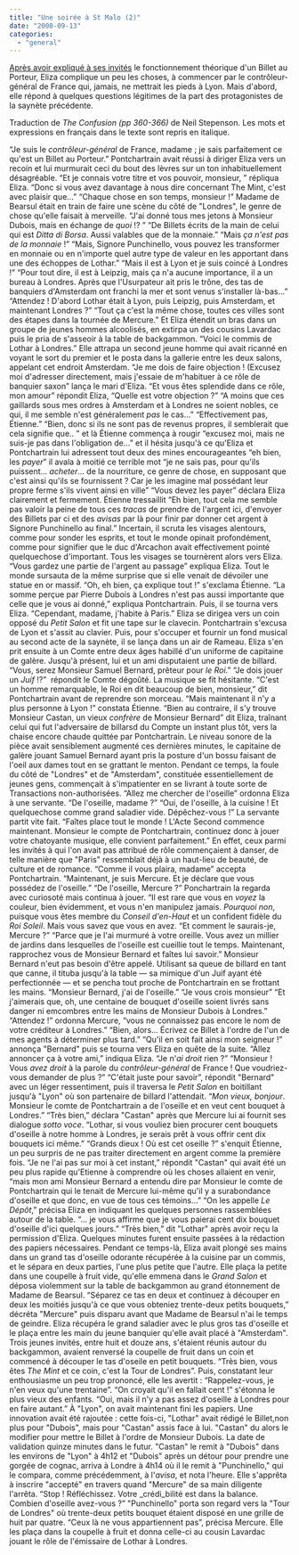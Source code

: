 ```yaml
---
title: "Une soirée à St Malo (2)"
date: "2008-09-13"
categories: 
  - "general"
---
```


[Après avoir expliqué à ses invités](http://blog.smwhr.net/une-soiree-a-st-malo-1/) le fonctionnement théorique d'un Billet au Porteur, Eliza complique un peu les choses, à commencer par le contrôleur-général de France qui, jamais, ne mettrait les pieds à Lyon. Mais d'abord, elle répond à quelques questions légitimes de la part des protagonistes de la saynète précédente.

Traduction de _The Confusion (pp 360-366)_ de Neil Stepenson. Les mots et expressions en français dans le texte sont repris en italique.

“Je suis le _contrôleur-général_ de France, madame ; je sais parfaitement ce qu'est un Billet au Porteur.” Pontchartrain avait réussi à diriger Eliza vers un recoin et lui murmurait ceci du bout des lèvres sur un ton inhabituellement désagréable. “Et je connais votre titre et vos pouvoir, monsieur, ” répliqua Eliza. “Donc si vous avez davantage à nous dire concernant The Mint, c'est avec plaisir que...” “Chaque chose en son temps, monsieur !” Madame de Bearsul était en train de faire une scène du côté de "Londres", le genre de chose qu'elle faisait à merveille. “J'ai donné tous mes jetons à Monsieur Dubois, mais en échange de _quoi_ !? ” “De Billets écrits de la main de celui qui est _Ditta di Borsa_. Aussi valables que de la monnaie.” “Mais _ça n'est pas de la monnaie_ !” “Mais, Signore Punchinello, vous pouvez les transformer en monnaie ou en n'importe quel autre type de valeur en les apportant dans une des échoppes de Lothar.” “Mais il est à Lyon et je suis coincé à Londres !” “Pour tout dire, il est à Leipzig, mais ça n'a aucune importance, il a un bureau à Londres. Après que l'Usurpateur ait pris le trône, des tas de banquiers d'Amsterdam ont franchi la mer et sont venus s'installer là-bas...” “Attendez ! D'abord Lothar était à Lyon, puis Leipzig, puis Amsterdam, et maintenant Londres ?” “Tout ça c'est la même chose, toutes ces villes sont des étapes dans la tournée de Mercure.” Et Eliza étendit un bras dans un groupe de jeunes hommes alcoolisés, en extirpa un des cousins Lavardac puis le pria de s'asseoir à la table de backgammon. “Voici le commis de Lothar à Londres.” Elle attrapa un second jeune homme qui avait ricanné en voyant le sort du premier et le posta dans la gallerie entre les deux salons, appelant cet endroit Amsterdam. “Je me dois de faire objection ! (Excusez moi d'adresser directement, mais j'essaie de m'habituer à ce rôle de banquier saxon” lança le mari d'Eliza. “Et vous êtes splendide dans ce rôle, mon amour” répondit Eliza, “Quelle est votre objection ?” “A moins que ces gaillards sous mes ordres à Amsterdam et à Londres ne soient nobles, ce qui, il me semble n'est généralement _pas_ le cas...” “Effectivement pas, Étienne.” “Bien, donc si ils ne sont pas de revenus propres, il semblerait que cela signifie que.. ” et là Étienne commença à rougir “excusez moi, mais ne suis-je pas dans l'obligation de...” et il hésita jusqu'à ce qu'Eliza et Pontchartrain lui adressent tout deux des mines encourageantes “eh bien, les _payer_” il avala à moitié ce terrible mot “je ne sais pas, pour qu'ils puissent... _acheter_... de la nourriture, ce genre de chose, en supposant que c'est ainsi qu'ils se fournissent ? Car je les imagine mal possédant leur propre ferme s'ils vivent ainsi en ville” “Vous devez les payer” déclara Eliza clairement et fermement. Étienne tressaillit “Eh bien, tout cela me semble pas valoir la peine de tous ces _tracas_ de prendre de l'argent ici, d'envoyer des Billets par ci et des _avisas_ par là pour finir par donner cet argent à Signore Punchinello au final.” Incertain, il scruta les visages alentours, comme pour sonder les esprits, et tout le monde opinait profondément, comme pour signifier que le duc d'Arcachon avait effectivement pointé quelquechose d'important. Tous les visages se tournèrent alors vers Eliza. “Vous gardez une partie de l'argent au passage” expliqua Eliza. Tout le monde sursauta de la même surprise que si elle venait de dévoiler une statue en or massif. “Oh, eh bien, ça explique tout !” s'exclama Étienne. “La somme perçue par Pierre Dubois à Londres n'est pas aussi importante que celle que je vous ai donné,” expliqua Pontchartrain. Puis, il se tourna vers Eliza. “Cependant, madame, j'habite à Paris.” Eliza se dirigea vers un coin opposé du _Petit Salon_ et fit une tape sur le clavecin. Pontchartrain s'excusa de Lyon et s'assit au clavier. Puis, pour s'occuper et fournir un fond musical au second acte de la saynète, il se lança dans un air de Rameau. Eliza s'en prit ensuite à un Comte entre deux âges habillé d'un uniforme de capitaine de galère. Jusqu'à présent, lui et un ami disputaient une partie de billard. “Vous, serez Monsieur Samuel Bernard, prêteur pour _le Roi_.” “Je dois jouer un _Juif_ !?”  répondit le Comte dégoûté. La musique se fit hésitante. “C'est un homme remarquable, le Roi en dit beaucoup de bien, monsieur,” dit Pontchartrain avant de reprendre son morceau. “Mais maintenant il n'y a plus personne à Lyon !” constata Étienne. “Bien au contraire, il s'y trouve Monsieur Castan, un vieux _confrère_ de Monsieur Bernard” dit Eliza, traînant celui qui fut l'adversaire de billarsd du Compte un instant plus tôt, vers la chaise encore chaude quittée par Pontchartrain. Le niveau sonore de la pièce avait sensiblement augmenté ces dernières minutes, le capitaine de galère jouant Samuel Bernard ayant pris la posture d'un bossu faisant de l'oeil aux dames tout en se grattant le menton. Pendant ce temps, la foule du côté de "Londres" et de "Amsterdam", constituée essentiellement de jeunes gens, commençait à s'impatienter en se livrant à toute sorte de Transactions non-authorisées. “Allez me chercher de l'oseille” ordonna Eliza à une servante. “De l'oseille, madame ?” “Oui, de l'oseille, à la cuisine ! Et quelquechose comme grand saladier vide. Dépêchez-vous !” La servante partit vite fait. “Faîtes place tout le monde ! L'Acte Second commence maintenant. Monsieur le compte de Pontchartrain, continuez donc à jouer votre chatoyante musique, elle convient parfaitement.” En effet, ceux parmi les invités à qui l'on avait pas attribué de rôle commençaient à danser, de telle manière que "Paris" ressemblait déjà à un haut-lieu de beauté, de culture et de romance. “Comme il vous plaira, madame” accepta Pontchartrain. “Maintenant, je suis Mercure. Et je déclare que vous possédez de l'oseille.” “De l'oseille, Mercure ?” Ponchartrain la regarda avec curiosoté mais continua à jouer. “Il est rare que vous en _voyez_ la couleur, bien évidemment, et vous n'en manipulez jamais. _Pourquoi non_, puisque vous êtes membre du _Conseil d'en-Haut_ et un confident fidèle du _Roi Soleil_. Mais vous savez que vous en avez. “Et comment le saurais-je, Mercure ?” “Parce que je l'ai murmuré à votre oreille. Vous avez un millier de jardins dans lesquelles de l'oseille est cueillie tout le temps. Maintenant, rapprochez vous de Monsieur Bernard et faîtes lui savoir.” Monsieur Bernard n'eut pas besoin d'être appelé. Utilisant sa queue de billard en tant que canne, il tituba jusqu'à la table — sa mimique d'un Juif ayant été perfectionnée — et se pencha tout proche de Pontchartrain en se frottant les mains. “Monsieur Bernard, j'ai de l'oseille.” “Je vous crois monsieur” “Et j'aimerais que, oh, une centaine de bouquet d'oseille soient livrés sans danger ni emcombres entre les mains de Monsieur Dubois à Londres.” “Attendez !” ordonna Mercure, “vous ne connaissez pas encore le nom de votre créditeur à Londres.” “Bien, alors... Écrivez ce Billet à l'ordre de l'un de mes agents à déterminer plus tard.” “Qu'il en soit fait ainsi mon seigneur !” annonça "Bernard" puis se tourna vers Eliza en quête de la suite. “Allez annoncer ça à votre ami,” indiqua Eliza. “Je n'_ai droit_ rien ?” “Monsieur ! Vous _avez droit_ à la parole du _contrôleur-général_ de France ! Que voudriez-vous demander de plus ?” “C'était juste pour savoir”, répondit "Bernard" avec un léger ressentiment, puis il traversa le _Petit Salon_ en boitillant jusqu'à "Lyon" où son partenaire de billard l'attendait. “_Mon vieux, bonjour_. Monsieur le comte de Pontchartrain a de l'oseille et en veut cent bouquet à Londres.” “Très bien,” déclara "Castan" après que Mercure lui ai fournit ses dialogue _sotto voce_. “Lothar, si vous vouliez bien procurer cent bouquets d'oseille à notre homme à Londres, je serais prêt à vous offrir cent dix bouquets ici même.” “Grands dieux ! Où est cet oseille ?” s'enquit Étienne, un peu surpris de ne pas traiter directement en argent comme la première fois. “Je ne l'ai pas sur moi à cet instant,” répondit "Castan" qui avait été un peu plus rapide qu'Etienne à comprendre où les choses allaient en venir, “mais mon ami Monsieur Bernard a entendu dire par Monsieur le comte de Pontchartrain qui le tenait de Mercure lui-même qu'il y a surabondance d'oseille et que donc, en vue de tous ces témoins...” “On les appelle _Le Dépôt_,” précisa Eliza en indiquant les quelques personnes rassemblées autour de la table. “... je vous affirme que je vous paierai cent dix bouquet d'oseille d'ici quelques jours.” “Très bien,” dit "Lothar" après avoir reçu la permission d'Eliza. Quelques minutes furent ensuite passées à la rédaction des papiers nécessaires. Pendant ce temps-là, Eliza avait plongé ses mains dans un grand tas d'oseille odorante récupérée à la cuisine par un commis, et le sépara en deux parties, l'une plus petite que l'autre. Elle plaça la petite dans une coupelle à fruit vide, qu'elle emmena dans le _Grand Salon_ et déposa violemment sur la table de backgammon au grand étonnement de Madame de Bearsul. “Séparez ce tas en deux et continuez à découper en deux les moitiés jusqu'à ce que vous obteniez trente-deux petits bouquets,” décréta "Mercure" puis disparu avant que Madame de Bearsul n'ai le temps de geindre. Eliza récupéra le grand saladier avec le plus gros tas d'oseille et le plaça entre les main du jeune banquier qu'elle avait placé à "Amsterdam". Trois jeunes invités, entre huit et douze ans, s'étaient réunis autour du backgammon, avaient renversé la coupelle de fruit dans un coin et commencé à découper le tas d'oseile en petit bouquets. “Très bien, vous êtes _The Mint_ et ce coin, c'est la Tour de Londres”. Puis, constatant leur enthousiasme un peu trop prononcé, elle les avertit : “Rappelez-vous, je n'en veux qu'une trentaine”. “On croyait qu'il en fallait cent !” s'étonna le plus vieux des enfants. “Oui, mais il n'y a pas assez d'oseille à Londres pour en faire autant.” À "Lyon", on avait maintenant fini les papiers. Une innovation avait été rajoutée : cette fois-ci, "Lothar" avait rédigé le Billet,non plus pour "Dubois", mais pour "Castan" assis face à lui. "Castan" du alors le modifier pour mettre le Billet à l'ordre de Monsieur Dubois. La date de validation quinze minutes dans le futur. "Castan" le remit à "Dubois" dans les environs de "Lyon" à 4h12 et "Dubois" après un détour pour prendre une gorgée de cognac, arriva à Londre à 4h14 où il le remit à "Punchinello," qui le compara, comme précédemment, à l'_avisa_, et nota l'heure. Elle s'apprêta à inscrire "accepté" en travers quand "Mercure" de sa main diligente l'arrêta. “Stop ! Réfléchissez. Votre _crédi_bilité est dans la balance. Combien d'oseille avez-vous ?” "Punchinello" porta son regard vers la "Tour de Londres" où trente-deux petits bouquet étaient disposé en une grille de huit par quatre. “Ceux là ne vous appartiennent pas”, précisa Mercure. Elle les plaça dans la coupelle à fruit et donna celle-ci au cousin Lavardac jouant le rôle de l'émissaire de Lothar à Londres.
